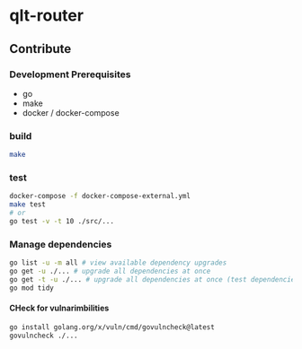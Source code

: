 # qlt-router

## Contribute

### Development Prerequisites

- go
- make
- docker / docker-compose

### build

```sh
make 
```

### test

```sh
docker-compose -f docker-compose-external.yml
make test
# or
go test -v -t 10 ./src/...
```

###  

### Manage dependencies

```sh
go list -u -m all # view available dependency upgrades
go get -u ./... # upgrade all dependencies at once
go get -t -u ./... # upgrade all dependencies at once (test dependencies as well)
go mod tidy
```

#### CHeck for vulnarimbilities
```sh
go install golang.org/x/vuln/cmd/govulncheck@latest
govulncheck ./...
```
